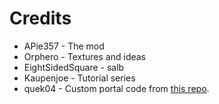 # Credits
 - APie357 - The mod
 - Orphero - Textures and ideas
 - EightSidedSquare - salb
 - Kaupenjoe - Tutorial series
 - quek04 - Custom portal code from [this repo](https://github.com/quek04/The-Undergarden).

